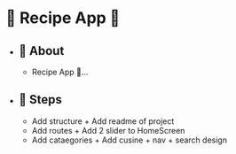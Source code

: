 # 🔗 Recipe App 🍜

- ## 💭 About
  - Recipe App 🍜...
- ## 🐾 Steps
  - Add structure + Add readme of project
  - Add routes + Add 2 slider to HomeScreen
  - Add cataegories + Add cusine + nav + search design
